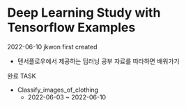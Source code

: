 # Deep Learning Study with Tensorflow Examples

2022-06-10 jkwon first created

- 텐서플로우에서 제공하는 딥러닝 공부 자료를 따라하면 배워가기


완료 TASK

- Classify_images_of_clothing
  - 2022-06-03 ~ 2022-06-10
